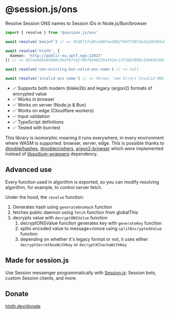 # @session.js/ons

Resolve Session ONS names to Session IDs in Node.js/Bun/browser

```ts
import { resolve } from '@session.js/ons'

await resolve('keejef') // => 05d871fc80ca007eed9b2f4df72853e2a2d5465a92fcb1889fb5c84aa2833b3b40

await resolve('hloth', {
  daemon: 'http://public-eu.optf.ngo:22023'
}) // => 057aeb66e45660c3bdfb7c62706f6440226af43ec13f3b6f899c1dd4db1b8fce5b

await resolve('non-existing-but-valid-ons-name') // => null

await resolve('invalid ons name') // => throws `new Error('Invalid ONS name')`
```

- ✅ Supports both modern (blake2b) and legacy (argon2) formats of encrypted value
- ✅ Works in browser
- ✅ Works on server (Node.js & Bun)
- ✅ Works on edge (Cloudflare workers)
- ✅ Input validation
- ✅ TypeScript definitions
- ✅ Tested with bun:test

This library is isomorphic meaning it runs everywhere, in every environment where WASM is supported: browser, server, edge. This is possible thanks to [@noble/hashes](https://www.npmjs.com/package/@noble/hashes), [@noble/ciphers](https://www.npmjs.com/package/@noble/ciphers), [argon2-browser](https://www.npmjs.com/package/argon2-browser) which were implemented instead of [libsodium-wrappers](https://www.npmjs.com/package/libsodium-wrappers) dependency.

## Advanced use

Every function used in algorithm is exported, so you can modify resolving algorithm, for example, to control server fetch.

Under the hood, the `resolve` function:
1. Generates hash using `generateOnsHash` function
2. fetches public daemon using `fetch` function from globalThis
3. decrypts value with `decryptONSValue` function
   1. decryptONSValue function generates key with `generateKey` function
   2. splits encoded value to message+nonce using `splitEncryptedValue` function
   3. depending on whether it's legacy format or not, it uses either `decryptSecretboxWithKey` or `decryptXChachaWithKey`

## Made for session.js

Use Session messenger programmatically with [Session.js](https://github.com/sessionjs/client): Session bots, custom Session clients, and more.

## Donate

[hloth.dev/donate](https://hloth.dev/donate)